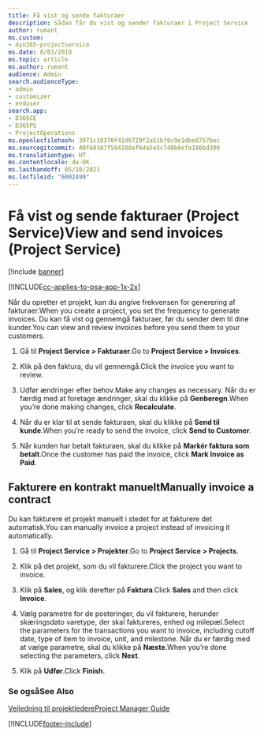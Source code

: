 ```yaml
---
title: Få vist og sende fakturaer
description: Sådan får du vist og sender fakturaer i Project Service
author: rumant
ms.custom:
- dyn365-projectservice
ms.date: 8/03/2018
ms.topic: article
ms.author: rumant
audience: Admin
search.audienceType:
- admin
- customizer
- enduser
search.app:
- D365CE
- D365PS
- ProjectOperations
ms.openlocfilehash: 3971c10370f41d6729f2a51bf0c9e1dbe0757bec
ms.sourcegitcommit: 40f68387f594180af64a5e5c748b6efa188bd300
ms.translationtype: HT
ms.contentlocale: da-DK
ms.lasthandoff: 05/10/2021
ms.locfileid: "6002499"
---
```

# <a name="view-and-send-invoices-project-service"></a><span data-ttu-id="4d836-103">Få vist og sende fakturaer (Project Service)</span><span class="sxs-lookup"><span data-stu-id="4d836-103">View and send invoices (Project Service)</span></span>

[!include [banner](../includes/psa-now-project-operations.md)]

[!INCLUDE[cc-applies-to-psa-app-1x-2x](../includes/cc-applies-to-psa-app-1x-2x.md)]

<span data-ttu-id="4d836-104">Når du opretter et projekt, kan du angive frekvensen for generering af fakturaer.</span><span class="sxs-lookup"><span data-stu-id="4d836-104">When you create a project, you set the frequency to generate invoices.</span></span> <span data-ttu-id="4d836-105">Du kan få vist og gennemgå fakturaer, før du sender dem til dine kunder.</span><span class="sxs-lookup"><span data-stu-id="4d836-105">You can view and review invoices before you send them to your customers.</span></span>  
  
1.  <span data-ttu-id="4d836-106">Gå til **Project Service > Fakturaer**.</span><span class="sxs-lookup"><span data-stu-id="4d836-106">Go to **Project Service > Invoices**.</span></span>  
  
2.  <span data-ttu-id="4d836-107">Klik på den faktura, du vil gennemgå.</span><span class="sxs-lookup"><span data-stu-id="4d836-107">Click the invoice you want to review.</span></span>  
  
3.  <span data-ttu-id="4d836-108">Udfør ændringer efter behov.</span><span class="sxs-lookup"><span data-stu-id="4d836-108">Make any changes as necessary.</span></span> <span data-ttu-id="4d836-109">Når du er færdig med at foretage ændringer, skal du klikke på **Genberegn**.</span><span class="sxs-lookup"><span data-stu-id="4d836-109">When you’re done making changes, click **Recalculate**.</span></span>  
  
4.  <span data-ttu-id="4d836-110">Når du er klar til at sende fakturaen, skal du klikke på **Send til kunde**.</span><span class="sxs-lookup"><span data-stu-id="4d836-110">When you’re ready to send the invoice, click **Send to Customer**.</span></span>  
  
5.  <span data-ttu-id="4d836-111">Når kunden har betalt fakturaen, skal du klikke på **Markér faktura som betalt**.</span><span class="sxs-lookup"><span data-stu-id="4d836-111">Once the customer has paid the invoice, click **Mark Invoice as Paid**.</span></span>  
  
## <a name="manually-invoice-a-contract"></a><span data-ttu-id="4d836-112">Fakturere en kontrakt manuelt</span><span class="sxs-lookup"><span data-stu-id="4d836-112">Manually invoice a contract</span></span>  
 <span data-ttu-id="4d836-113">Du kan fakturere et projekt manuelt i stedet for at fakturere det automatisk.</span><span class="sxs-lookup"><span data-stu-id="4d836-113">You can manually invoice a project instead of invoicing it automatically.</span></span>  
  
1.  <span data-ttu-id="4d836-114">Gå til **Project Service > Projekter**.</span><span class="sxs-lookup"><span data-stu-id="4d836-114">Go to **Project Service > Projects**.</span></span>  
  
2.  <span data-ttu-id="4d836-115">Klik på det projekt, som du vil fakturere.</span><span class="sxs-lookup"><span data-stu-id="4d836-115">Click the project you want to invoice.</span></span>  
  
3.  <span data-ttu-id="4d836-116">Klik på **Sales**, og klik derefter på **Faktura**.</span><span class="sxs-lookup"><span data-stu-id="4d836-116">Click **Sales** and then click **Invoice**.</span></span>  
  
4.  <span data-ttu-id="4d836-117">Vælg parametre for de posteringer, du vil fakturere, herunder skæringsdato varetype, der skal faktureres, enhed og milepæl.</span><span class="sxs-lookup"><span data-stu-id="4d836-117">Select the parameters for the transactions you want to invoice, including cutoff date, type of item to invoice, unit, and milestone.</span></span> <span data-ttu-id="4d836-118">Når du er færdig med at vælge parametre, skal du klikke på **Næste**.</span><span class="sxs-lookup"><span data-stu-id="4d836-118">When you’re done selecting the parameters, click **Next**.</span></span>  
  
5.  <span data-ttu-id="4d836-119">Klik på **Udfør**.</span><span class="sxs-lookup"><span data-stu-id="4d836-119">Click **Finish**.</span></span>  
  
### <a name="see-also"></a><span data-ttu-id="4d836-120">Se også</span><span class="sxs-lookup"><span data-stu-id="4d836-120">See Also</span></span>  
 [<span data-ttu-id="4d836-121">Vejledning til projektledere</span><span class="sxs-lookup"><span data-stu-id="4d836-121">Project Manager Guide</span></span>](../psa/project-manager-guide.md)


[!INCLUDE[footer-include](../includes/footer-banner.md)]